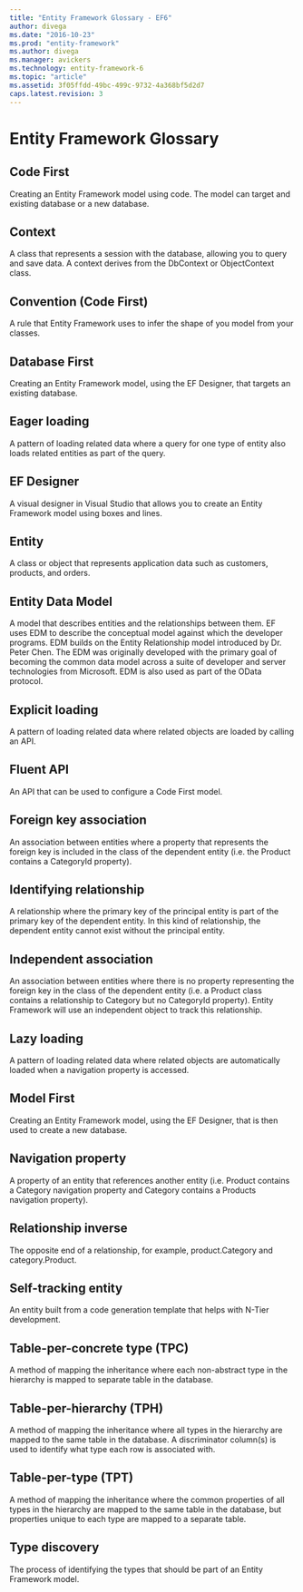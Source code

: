 ```yaml
---
title: "Entity Framework Glossary - EF6"
author: divega
ms.date: "2016-10-23"
ms.prod: "entity-framework"
ms.author: divega
ms.manager: avickers
ms.technology: entity-framework-6
ms.topic: "article"
ms.assetid: 3f05ffdd-49bc-499c-9732-4a368bf5d2d7
caps.latest.revision: 3
---
```

# Entity Framework Glossary
## Code First                    
Creating an Entity Framework model using code. The model can target and existing database or a new database.                                                                                                                                                                                                                                                                                                                                  
## Context                       
A class that represents a session with the database, allowing you to query and save data. A context derives from the DbContext or ObjectContext class.                                                                                                                                                                                                                                                                                        
## Convention (Code First)       
A rule that Entity Framework uses to infer the shape of you model from your classes.                                                                                                                                                                                                                                                                                                                                                          
## Database First                
Creating an Entity Framework model, using the EF Designer, that targets an existing database.                                                                                                                                                                                                                                                                                                                                                 
## Eager loading                 
A pattern of loading related data where a query for one type of entity also loads related entities as part of the query.                                                                                                                                                                                                                                                                                                                      
## EF Designer                   
A visual designer in Visual Studio that allows you to create an Entity Framework model using boxes and lines.                                                                                                                                                                                                                                                                                                                                 
## Entity                        
A class or object that represents application data such as customers, products, and orders.                                                                                                                                                                                                                                                                                                                                                   
## Entity Data Model             
A model that describes entities and the relationships between them. EF uses EDM to describe the conceptual model against which the developer programs. EDM builds on the Entity Relationship model introduced by Dr. Peter Chen. The EDM was originally developed with the primary goal of becoming the common data model across a suite of developer and server technologies from Microsoft. EDM is also used as part of the OData protocol.
## Explicit loading              
A pattern of loading related data where related objects are loaded by calling an API.                                                                                                                                                                                                                                                                                                                                                         
## Fluent API                    
An API that can be used to configure a Code First model.                                                                                                                                                                                                                                                                                                                                                                                      
## Foreign key association       
An association between entities where a property that represents the foreign key is included in the class of the dependent entity (i.e. the Product contains a CategoryId property).                                                                                                                                                                                                                                                          
## Identifying relationship      
A relationship where the primary key of the principal entity is part of the primary key of the dependent entity. In this kind of relationship, the dependent entity cannot exist without the principal entity.                                                                                                                                                                                                                                
## Independent association       
An association between entities where there is no property representing the foreign key in the class of the dependent entity (i.e. a Product class contains a relationship to Category but no CategoryId property). Entity Framework will use an independent object to track this relationship.                                                                                                                                               
## Lazy loading                  
A pattern of loading related data where related objects are automatically loaded when a navigation property is accessed.                                                                                                                                                                                                                                                                                                                      
## Model First                   
Creating an Entity Framework model, using the EF Designer, that is then used to create a new database.                                                                                                                                                                                                                                                                                                                                        
## Navigation property           
A property of an entity that references another entity (i.e. Product contains a Category navigation property and Category contains a Products navigation property).                                                                                                                                                                                                                                                                           
## Relationship inverse          
The opposite end of a relationship, for example, product.Category and category.Product.                                                                                                                                                                                                                                                                                                                                                       
## Self-tracking entity          
An entity built from a code generation template that helps with N-Tier development.                                                                                                                                                                                                                                                                                                                                                           
## Table-per-concrete type (TPC)
A method of mapping the inheritance where each non-abstract type in the hierarchy is mapped to separate table in the database.                                                                                                                                                                                                                                                                                                                
## Table-per-hierarchy (TPH)     
A method of mapping the inheritance where all types in the hierarchy are mapped to the same table in the database. A discriminator column(s) is used to identify what type each row is associated with.                                                                                                                                                                                                                                       
## Table-per-type (TPT)          
A method of mapping the inheritance where the common properties of all types in the hierarchy are mapped to the same table in the database, but properties unique to each type are mapped to a separate table.                                                                                                                                                                                                                                
## Type discovery                
The process of identifying the types that should be part of an Entity Framework model.                                                                                                                                                                                                                                                                                                                                                        
